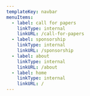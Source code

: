 ```yaml
---
templateKey: navbar
menuItems:
  - label: call for papers
    linkType: internal
    linkURL: /call-for-papers
  - label: sponsorship
    linkType: internal
    linkURL: /sponsorship
  - label: about
    linkType: internal
    linkURL: /about
  - label: home
    linkType: internal
    linkURL: /
---
```


